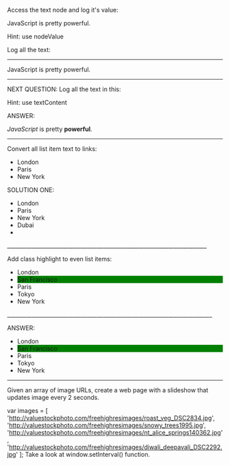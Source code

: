 

Access the text node and log it's value:

<div>
  <p>JavaScript is pretty powerful.</p>
</div>
Hint: use nodeValue

Log all the text:
_______________________________________________________________

<!DOCTYPE html>
<html>
<head>
  <meta charset="utf-8">
  <title>JS Bin</title>
  <style>
    .highlight {
      background-color: yellow;
    }
  </style>
  <script>
    setTimeout(function () {
      
     var x = document.getElementsByTagName("p")[0];
    textvalue = x.firstChild.nodeValue;
    console.log(textvalue);
      
    }, 0);
  </script>
</head>
<body>
  <div><p>JavaScript is pretty powerful.</p>
</body>
</html>

_________________________________________________________________________

NEXT QUESTION:
Log all the text in this:


Hint: use textContent

ANSWER:
<!DOCTYPE html>
<html>
<head>
  <meta charset="utf-8">
  <title>JS Bin</title>
  <style>
    .first {
      background-color: yellow;
    }
  </style>
  <script>
     setTimeout(function () {
    var c = document.querySelector("p").textContent;
  
    console.log(c);
   
      }, 0);
  </script>
</head>
<body>
  <div>
  <p><em>JavaScript</em> is pretty <strong>powerful</strong>.</p>
</div>
</body>
</html>



___________________________________________________________________________

Convert all list item text to links:

<ul>
  <li>London</li>
  <li>Paris</li>
  <li>New York</li>
</ul>

SOLUTION ONE:
<!DOCTYPE html>
<html>
<head>
  <meta charset="utf-8">
  <title>JS Bin</title>
  <style>
    .first {
      background-color: yellow;
    }
   
     
      }
    }
  </style>
  <script>
    setTimeout(function () {
     
      var frag = document.createDocumentFragment(); 
      var wantedElements = document.getElementsByTagName("li");
      console.log(wantedElements.length);   
      
      for (x=0;x<wantedElements.length;x++){    
        
          var aTag = document.createElement('a');      //create an a tag
          var aTaglink=document.createTextNode(wantedElements[x].outerText);
       //   aTag.appendChild(aTaglink);          //add the text to the tag
          aTag.href="wantedElements[x].outerText";  //add the ref to the tag
          frag.appendChild(aTag);           //add tag to new fragment
         console.log(wantedElements[x].outerText);
        // document.getElementsByTagName('li')[x].parentNode.removeChild;
         document.getElementsByTagName('li')[x].appendChild(frag);
         
      
      }
      
       
    }, 0);
  </script>
</head>
<body>
  <ul>
  <li>London</li>
  <li>Paris</li>
    <li>New York</li>
    <li>Dubai<li>
</ul>
</body>
</html>
_________________________________________________________________________

Add class highlight to even list items:

<ul>
  <li class="based-in">London</li>
  <li class="visited">San Francisco</li>
  <li>Paris</li>
  <li>Tokyo</li>
  <li class="going-to">New York</li>
</ul>
___________________________________________________________________________

ANSWER:

<!DOCTYPE html>
<html>
<head>
  <meta charset="utf-8">
  <title>JS Bin</title>
  <style>
  .first {
    background-color: yellow;}
   .visited{
      background-color:green;
    }
    
  </style>
  <script>
    setTimeout(function () {
     
     var highElements = document.getElementsByTagName("li");
      console.log(highElements.length);   
       
      for (var x=0;x<highElements.length;x++){
        if (x % 2===0){
          console.log(x);
          highElements[x].setAttribute("class","first");
        }
      }
      
    }, 0);
  </script>
</head>
<body>
<ul>
  <li >London</li>
  <li class="visited">San Francisco</li>
  <li>Paris</li>
  <li>Tokyo</li>
  <li >New York</li>
</ul>
</body>
</html>

__________________________________________________________________

Given an array of image URLs, create a web page with a slideshow that updates image every 2 seconds.

var images = [
  'http://valuestockphoto.com/freehighresimages/roast_veg_DSC2834.jpg',
  'http://valuestockphoto.com/freehighresimages/snowy_trees1995.jpg',
  'http://valuestockphoto.com/freehighresimages/nt_alice_springs140362.jpg',
  'http://valuestockphoto.com/freehighresimages/diwali_deepavali_DSC2292.jpg'
];
Take a look at window.setInterval() function.

